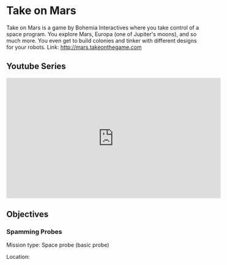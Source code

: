 # Take on Mars

Take on Mars is a game by Bohemia Interactives where you take control of
a space program. You explore Mars, Europa (one of Jupiter's moons), and
so much more. You even get to build colonies and tinker with different 
designs for your robots. Link: http://mars.takeonthegame.com

## Youtube Series

<iframe width="560" height="315" src="https://www.youtube.com/embed/H2AekWePZbU" frameborder="0" allow="accelerometer; autoplay; encrypted-media; gyroscope; picture-in-picture" allowfullscreen></iframe>

## Objectives

### Spamming Probes

Mission type: Space probe (basic probe)

Location: 